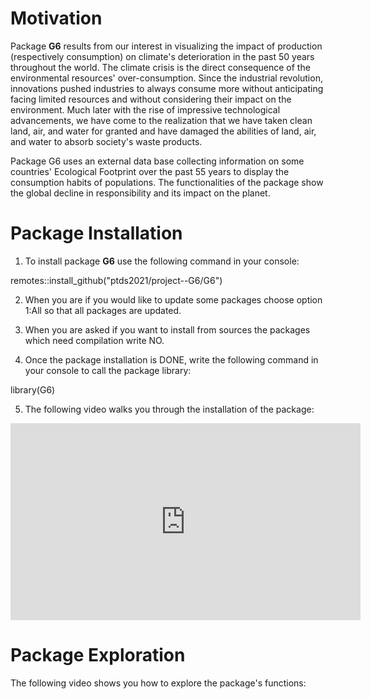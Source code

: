 # Motivation

Package **G6** results from our interest in visualizing the impact of production (respectively consumption) on climate's deterioration in the past 50 years throughout the world. The climate crisis is the direct consequence of the environmental resources' over-consumption. Since the industrial revolution, innovations pushed industries to always consume more without anticipating facing limited resources and without considering their impact on the environment. Much later with the rise of impressive technological advancements, we have come to the realization that we have taken clean land, air, and water for granted and have damaged the abilities of land, air, and water to absorb society's waste products.

Package G6 uses an external data base collecting information on some countries' Ecological Footprint over the past 55 years to display the consumption habits of populations. The functionalities of the package show the global decline in responsibility and its impact on the planet. 

# Package Installation

1) To install package **G6** use the following command in your console:

remotes::install_github("ptds2021/project--G6/G6")

2) When you are if you would like to update some packages choose option 1:All so that all packages are updated.

3) When you are asked if you want to install from sources the packages which need compilation write NO.

4) Once the package installation is DONE, write the following command in your console to call the package library:

library(G6)

5) The following video walks you through the installation of the package:

<iframe width="560" height="315" src="https://www.youtube.com/embed/4C94kQ8w1yg" title="YouTube video player" frameborder="0" allow="accelerometer; autoplay; clipboard-write; encrypted-media; gyroscope; picture-in-picture" allowfullscreen></iframe>

# Package Exploration

The following video shows you how to explore the package's functions:







